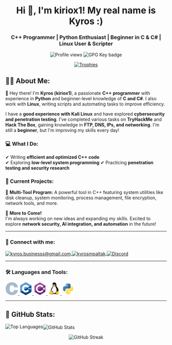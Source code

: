 <h1 align="center">Hi 👋, I'm kiriox1! My real name is Kyros :)</h1>
<h3 align="center">C++ Programmer | Python Enthusiast | Beginner in C & C# | Linux User & Scripter</h3>

<p align="center">
  <img src="https://komarev.com/ghpvc/?username=kiriosx1&label=Unique%20Visitors&color=0e75b6&style=flat" alt="Profile views" />
  <img src="https://img.shields.io/github/gpg-signature/kiriosx1?label=Verified%20Commits&logo=github&style=flat-square" alt="GPG Key badge"/>
</p>

<p align="center">
  <a href="https://github.com/ryo-ma/github-profile-trophy">
    <img src="https://github-profile-trophy.vercel.app/?username=kiriosx1" alt="Trophies" />
  </a>
</p>

## 👨‍💻 About Me:

👋 Hey there! I'm **Kyros (kiriox1)**, a passionate **C++ programmer** with experience in **Python** and beginner-level knowledge of **C and C#**. I also work with **Linux**, writing scripts and automating tasks to improve efficiency.

I have a **good experience with Kali Linux** and have explored **cybersecurity and penetration testing**. I've completed various tasks on **TryHackMe** and **Hack The Box**, gaining knowledge in **FTP, DNS, IPs, and networking**. I'm still a **beginner**, but I'm improving my skills every day!  

### 💻 What I Do:  
✔ Writing **efficient and optimized C++ code**  
✔ Exploring **low-level system programming** 
✔ Practicing **penetration testing and security research**  

### 🚀 Current Projects:
🔹 **Multi-Tool Program:** A powerful tool in C++ featuring system utilities like disk cleanup, system monitoring, process management, file encryption, network tools, and more.  


📌 **More to Come!**  
I'm always working on new ideas and expanding my skills. Excited to explore **network security, AI integration, and automation** in the future!  

---

<h3 align="left">📨 Connect with me:</h3>
<p align="left">
<a href="mailto:kyros.businesss@gmail.com" target="blank">
  <img align="center" src="https://img.shields.io/badge/Email-Kyros.businesss@gmail.com-red?style=flat-square&logo=gmail" alt="kyros.businesss@gmail.com" />
</a>
<a href="https://instagram.com/kyrosmpaltak" target="blank">
  <img align="center" src="https://raw.githubusercontent.com/rahuldkjain/github-profile-readme-generator/master/src/images/icons/Social/instagram.svg" alt="kyrosmpaltak" height="30" width="40" />
</a>
<a href="https://discord.gg/heEtr4Fj6n" target="blank">
  <img align="center" src="https://raw.githubusercontent.com/rahuldkjain/github-profile-readme-generator/master/src/images/icons/Social/discord.svg" alt="Discord" height="30" width="40" />
</a>
</p>

---

<h3 align="left">🛠 Languages and Tools:</h3>
<p align="left"> 
<a href="https://www.cprogramming.com/" target="_blank" rel="noreferrer">
  <img src="https://raw.githubusercontent.com/devicons/devicon/master/icons/c/c-original.svg" alt="C" width="40" height="40"/>
</a> 
<a href="https://www.w3schools.com/cpp/" target="_blank" rel="noreferrer">
  <img src="https://raw.githubusercontent.com/devicons/devicon/master/icons/cplusplus/cplusplus-original.svg" alt="C++" width="40" height="40"/>
</a> 
<a href="https://www.w3schools.com/cs/" target="_blank" rel="noreferrer">
  <img src="https://raw.githubusercontent.com/devicons/devicon/master/icons/csharp/csharp-original.svg" alt="C#" width="40" height="40"/>
</a> 
<a href="https://www.linux.org/" target="_blank" rel="noreferrer">
  <img src="https://raw.githubusercontent.com/devicons/devicon/master/icons/linux/linux-original.svg" alt="Linux" width="40" height="40"/>
</a> 
<a href="https://www.python.org" target="_blank" rel="noreferrer">
  <img src="https://raw.githubusercontent.com/devicons/devicon/master/icons/python/python-original.svg" alt="Python" width="40" height="40"/>
</a> 
</p>

---

## 🌟 GitHub Stats:
<p>
  <img align="left" src="https://github-readme-stats.vercel.app/api/top-langs?username=kiriosx1&show_icons=true&locale=en&layout=compact" alt="Top Languages" />
</p>

<p>
  <img align="center" src="https://github-readme-stats.vercel.app/api?username=kiriosx1&show_icons=true&locale=en" alt="GitHub Stats" />
</p>

<p align="center">
  <img src="https://github-readme-streak-stats.herokuapp.com/?user=kiriosx1&theme=dark" alt="GitHub Streak" />
</p>
